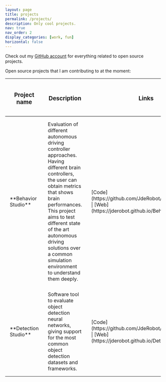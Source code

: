 ```yaml
---
layout: page
title: projects
permalink: /projects/
description: Only cool projects.
nav: true
nav_order: 2
display_categories: [work, fun]
horizontal: false
---
```


Check out my [GitHub account](https://github.com/sergiopaniego) for everything related to open source projects.

Open source projects that I am contributing to at the moment:

<style>
table{
    border-collapse: collapse;
    border-spacing: 0;
}

th{
    border-bottom:1px solid #000000;
    padding: 15px;
}

td{
    padding: 15px;
}
</style>

<table>
    <colgroup>
        <col width="25%" />
        <col width="60%" />
        <col width="15%" />
    </colgroup>
    <thead>
        <tr class="header">
            <th><h3>Project name</h3></th>
            <th><h3>Description</h3></th>
            <th><h3>Links</h3></th>
        </tr>
    </thead>
    <tbody>
        <tr>
            <td markdown="span">**Behavior Studio**</td>
            <td markdown="span">Evaluation of different autonomous driving controller approaches. Having different brain controllers, the user can 
            obtain metrics that shows brain performances. This project aims to test different state of the art autonomous driving solutions over a common
            simulation environment to understand them deeply.</td>
            <td markdown="span">[Code](https://github.com/JdeRobot/BehaviorStudio) | [Web](https://jderobot.github.io/BehaviorStudio/)</td>
        </tr>
        <tr>
            <td markdown="span">**Detection Studio**</td>
            <td markdown="span">Software tool to evaluate object detection neural networks, giving support for the most common object detection datasets and frameworks.</td>
            <td markdown="span">[Code](https://github.com/JdeRobot/DetectionStudio) | [Web](https://jderobot.github.io/DetectionStudio/)</td>
        </tr>
    </tbody>
</table>